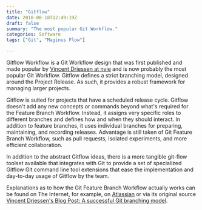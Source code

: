 ```yaml
---
title: "Gitflow"
date: 2018-08-18T12:49:19Z
draft: false
summary: "The most popular Git Workflow."
categories: Software
tags: ["Git", "Maginus Flow"]

---
```

Gitflow Workflow is a Git Workflow design that was first published and made popular by 
[Vincent Driessen at nvie](https://nvie.com/posts/a-successful-git-branching-model/) 
and is now probably the most popular  Git Workflow. Gitflow 
defines a strict branching model, designed around the Project Release. As such, it 
provides a robust framework for managing larger projects.  

Gitflow is suited for projects that have a scheduled release cycle. Gitflow doesn't 
add any new concepts or commands beyond what's required for the Feature Branch Workflow. 
Instead, it assigns very specific roles to different branches and defines how and when 
they should interact. In addition to feature branches, it uses individual branches for 
preparing, maintaining, and recording releases. Advantage is still taken of Git Feature 
Branch Workflow, such as pull requests, isolated experiments, and more efficient collaboration.

In addition to the abstract Gitflow ideas, there is a more tangible git-flow toolset 
available that integrates with Git to provide a set of specialized Gitflow Git 
command line tool extensions that ease the implementation and day-to-day usage of 
Gitflow by the team.

Explanations as to how the Git Feature Branch Workflow actually works can be found 
on The Internet, for example, on 
[Atlassian](https://www.atlassian.com/git/tutorials/comparing-workflows/gitflow-workflow) 
or via its original source 
[Vincent Driessen's Blog Post: A successful Git branching model](https://nvie.com/posts/a-successful-git-branching-model/).
